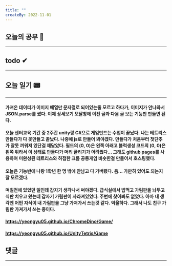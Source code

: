 ```yaml
---
title: ""
createBy: 2022-11-01
---
```

## 오늘의 공부 🎉
---
### 

## todo ✔
---
### 

## 오늘 일기 📟
---
#### 가져온 데이터가 이미지 배열만 문자열로 되어있는줄 모르고 하다가, 이미지가 안나와서 JSON.parse를 썼다. 이제 상세보기 모달창에 이전 글과 다음 글 보는 기능만 만들면 된다.
#### 오늘 센터교육 기간 중 2주간 unity랑 C#으로 게임만드는 수업이 끝났다. 나는 테트리스 만들다가 다 못만들고 끝났다. 나중에 js로 만들어 봐야겠다. 만들다가 처음부터 첫단추가 잘못 끼워져 있단걸 깨달았다. 필드의 (0, 0)은 왼쪽 아래고 블럭생성 코드의 (0, 0)은 왼쪽 위라서 이 상태로 만들다가 머리 굴리기가 어려웠다... 그래도 github pages를 사용하여 미완성된 테트리스와 허접한 크롬 공룡게임 비슷한걸 만들어서 호스팅했다.
#### 오늘은 기능반에 나랑 1학년 한 명 밖에 안남고 다 가버렸다. 음... 가만히 있어도 되는지 잘 모르겠다.
#### 며칠전에 있었던 일인데 갑자기 생각나서 써야겠다. 급식실에서 밥먹고 가림판을 놔두고 식판 치우고 왔는데 갑자기 가림판이 사라져있었다. 주변에 찾아봐도 없었다. 아마 내 생각엔 어떤 자식이 내 가림판을 그냥 가져가서 쓰는것 같다. 억울하다. 그래서 나도 친구 가림판 가져가서 쓰는 중이다.
#### https://yeongyu05.github.io/ChromeDino/Game/
#### https://yeongyu05.github.io/UnityTetris/Game

## 댓글
---

<Comment />